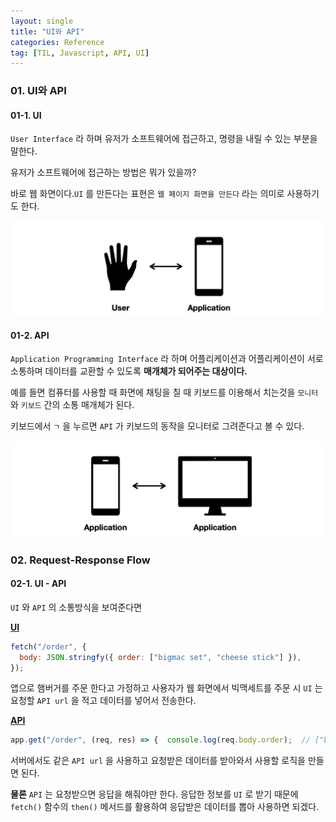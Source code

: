 ```yaml
---
layout: single
title: "UI와 API"
categories: Reference
tag: [TIL, Javascript, API, UI]
---
```


### 01. UI와 API

#### 01-1. UI

`User Interface` 라 하며 유저가 소프트웨어에 접근하고, 명령을 내릴 수 있는 부분을 말한다.

유저가 소프트웨어에 접근하는 방법은 뭐가 있을까?

바로 웹 화면이다.`UI` 를 만든다는 표현은 `웹 페이지 화면을 만든다` 라는 의미로 사용하기도 한다.

![screencapture-8324782](/images/screencapture-8324782.png)

#### 01-2. API

`Application Programming Interface` 라 하며 어플리케이션과 어플리케이션이 서로 소통하며 데이터를 교환할 수 있도록 **매개체가 되어주는 대상이다.**

예를 들면 컴퓨터를 사용할 때 화면에 채팅을 칠 때 키보드를 이용해서 치는것을 `모니터` 와 `키보드` 간의 소통 매개체가 된다.

키보드에서 `ㄱ` 을 누르면 `API` 가 키보드의 동작을 모니터로 그려준다고 볼 수 있다.

![screencapture-7243541](/images/screencapture-7243541.png)

### 02. Request-Response Flow

#### 02-1. UI - API

`UI` 와 `API` 의 소통방식을 보여준다면

**<u>UI</u>**

```js
fetch("/order", {
  body: JSON.stringfy({ order: ["bigmac set", "cheese stick"] }),
});
```

앱으로 햄버거를 주문 한다고 가정하고 사용자가 웹 화면에서 빅맥세트를 주문 시 `UI` 는 요청할 `API url` 을 적고 데이터를 넣어서 전송한다.

**<u>API</u>**

```js
app.get("/order", (req, res) => {  console.log(req.body.order);  // ["bigmac set", "cheese stick"] 	...logic })
```

서버에서도 같은 `API url` 을 사용하고 요청받은 데이터를 받아와서 사용할 로직을 만들면 된다.

**물론** `API` 는 요청받으면 응답을 해줘야만 한다. 응답한 정보를 `UI` 로 받기 때문에 `fetch()` 함수의 `then()` 메서드를 활용하여 응답받은 데이터를 뽑아 사용하면 되겠다.

